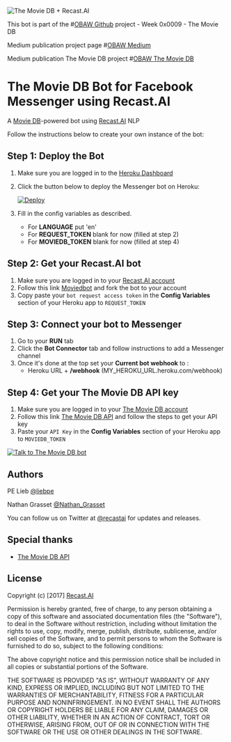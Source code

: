[hyperlink]: https://m.me/moviedbot
[image]: https://github.com/plieb/moviedbot/blob/master/assets/messenger.png (Talk to Moviedbot)

[logo]: https://github.com/plieb/moviedbot/blob/master/assets/OBAW%20-%20Week%200x0009.png "The Movie DB + Recast.AI"
![The Movie DB + Recast.AI][logo]

This bot is part of the #[OBAW Github](https://github.com/plieb/OBAW) project - Week 0x0009 - The Movie DB

Medium publication project page #[OBAW Medium](https://medium.com/the-obaw-project)

Medium publication The Movie DB project #[OBAW The Movie DB](https://onebotaweek.com/obaw-project-week-0x0009-the-movie-db-6558b1c6167b)

# The Movie DB Bot for Facebook Messenger using Recast.AI

A [Movie DB](https://www.themoviedb.org/)-powered bot using [Recast.AI](https://recast.ai) NLP

Follow the instructions below to create your own instance of the bot:

## Step 1: Deploy the Bot

1. Make sure you are logged in to the [Heroku Dashboard](https://dashboard.heroku.com/)
1. Click the button below to deploy the Messenger bot on Heroku:

    [![Deploy](https://www.herokucdn.com/deploy/button.png)](https://heroku.com/deploy)

1. Fill in the config variables as described.

    - For **LANGUAGE** put 'en'
    - For **REQUEST_TOKEN** blank for now (filled at step 2)
    - For **MOVIEDB_TOKEN** blank for now (filled at step 4)

## Step 2: Get your Recast.AI bot

1. Make sure you are logged in to your [Recast.AI account](https://recast.ai/)
1. Follow this link [Moviedbot](https://recast.ai/recast-ai/moviedbot/train) and fork the bot to your account
1. Copy paste your `bot request access token` in the **Config Variables** section of your Heroku app to `REQUEST_TOKEN`

## Step 3: Connect your bot to Messenger

1. Go to your **RUN** tab
1. Click the **Bot Connector** tab and follow instructions to add a Messenger channel
1. Once it's done at the top set your **Current bot webhook** to :
    - Heroku URL + **/webhook** (MY_HEROKU_URL.heroku.com/webhook)

## Step 4: Get your The Movie DB API key

1. Make sure you are logged in to your [The Movie DB account](https://www.themoviedb.org/login?language=en)
1. Follow this link [The Movie DB API](https://developers.themoviedb.org/3/getting-started) and follow the steps to get your API key
1. Paste your `API Key` in the **Config Variables** section of your Heroku app to `MOVIEDB_TOKEN`

[![Talk to The Movie DB bot][image]][hyperlink]

## Authors

PE Lieb [@liebpe](https://twitter.com/liebpe)

Nathan Grasset [@Nathan_Grasset](https://twitter.com/Nathan_Grasset)

You can follow us on Twitter at [@recastai](https://twitter.com/recastai) for updates and releases.

## Special thanks

- [The Movie DB API](https://developers.themoviedb.org)

## License

Copyright (c) [2017] [Recast.AI](https://recast.ai)

Permission is hereby granted, free of charge, to any person obtaining a copy
of this software and associated documentation files (the "Software"), to deal
in the Software without restriction, including without limitation the rights
to use, copy, modify, merge, publish, distribute, sublicense, and/or sell
copies of the Software, and to permit persons to whom the Software is
furnished to do so, subject to the following conditions:

The above copyright notice and this permission notice shall be included in all
copies or substantial portions of the Software.

THE SOFTWARE IS PROVIDED "AS IS", WITHOUT WARRANTY OF ANY KIND, EXPRESS OR
IMPLIED, INCLUDING BUT NOT LIMITED TO THE WARRANTIES OF MERCHANTABILITY,
FITNESS FOR A PARTICULAR PURPOSE AND NONINFRINGEMENT. IN NO EVENT SHALL THE
AUTHORS OR COPYRIGHT HOLDERS BE LIABLE FOR ANY CLAIM, DAMAGES OR OTHER
LIABILITY, WHETHER IN AN ACTION OF CONTRACT, TORT OR OTHERWISE, ARISING FROM,
OUT OF OR IN CONNECTION WITH THE SOFTWARE OR THE USE OR OTHER DEALINGS IN THE
SOFTWARE.

